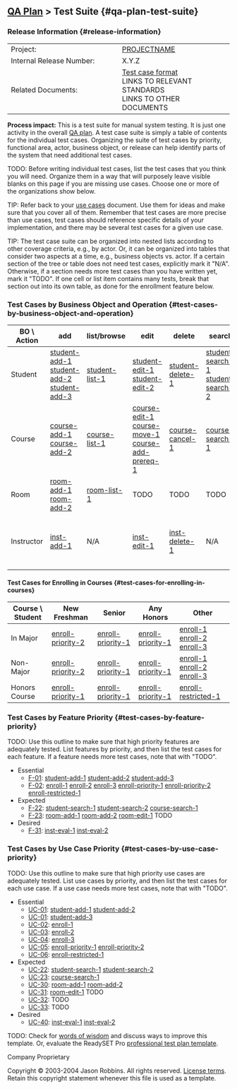 [QA Plan](qa-plan.html) &gt; Test Suite {#qa-plan-test-suite}
---------------------------------------

### Release Information {#release-information}

<table>
<colgroup>
<col width="50%" />
<col width="50%" />
</colgroup>
<tbody>
<tr class="odd">
<td>Project:</td>
<td><a href="index.html">PROJECTNAME</a></td>
</tr>
<tr class="even">
<td>Internal Release Number:</td>
<td>X.Y.Z</td>
</tr>
<tr class="odd">
<td>Related Documents:</td>
<td><div>
<a href="test-case-format.html">Test case format</a>
</div>
<div>
LINKS TO RELEVANT STANDARDS
</div>
<div>
LINKS TO OTHER DOCUMENTS
</div></td>
</tr>
</tbody>
</table>

**Process impact:** This is a test suite for manual system testing. It
is just one activity in the overall [QA plan](qa-plan.html). A test case
suite is simply a table of contents for the individual test cases.
Organizing the suite of test cases by priority, functional area, actor,
business object, or release can help identify parts of the system that
need additional test cases.

TODO: Before writing individual test cases, list the test cases that you
think you will need. Organize them in a way that will purposely leave
visible blanks on this page if you are missing use cases. Choose one or
more of the organizations show below.

TIP: Refer back to your [use cases](use-cases.html) document. Use them
for ideas and make sure that you cover all of them. Remember that test
cases are more precise than use cases, test cases should reference
specific details of your implementation, and there may be several test
cases for a given use case.

TIP: The test case suite can be organized into nested lists according to
other coverage criteria, e.g., by actor. Or, it can be organized into
tables that consider two aspects at a time, e.g., business objects vs.
actor. If a certain section of the tree or table does not need test
cases, explicitly mark it "N/A". Otherwise, if a section needs more test
cases than you have written yet, mark it "TODO". If one cell or list
item contains many tests, break that section out into its own table, as
done for the enrollment feature below.

### Test Cases by Business Object and Operation {#test-cases-by-business-object-and-operation}

| BO \\ Action | add                                                                                                                                          | list/browse                                      | edit                                                                                                                                                     | delete                                              | search                                                                                                    | other                                                                                 |
|--------------|----------------------------------------------------------------------------------------------------------------------------------------------|--------------------------------------------------|----------------------------------------------------------------------------------------------------------------------------------------------------------|-----------------------------------------------------|-----------------------------------------------------------------------------------------------------------|---------------------------------------------------------------------------------------|
| Student      | [student-add-1](test-cases.html#student-add-1) [student-add-2](test-cases.html#student-add-2) [student-add-3](test-cases.html#student-add-3) | [student-list-1](test-cases.html#student-list-1) | [student-edit-1](test-cases.html#student-edit-1) [student-edit-2](test-cases.html#student-edit-2)                                                        | [student-delete-1](test-cases.htmlstudent-delete-1) | [student-search-1](test-cases.html#student-search-1) [student-search-2](test-cases.html#student-search-2) | [See grid below](#enroll-grid)                                                        |
| Course       | [course-add-1](test-cases.html#course-add-1) [course-add-2](test-cases.html#course-add-2)                                                    | [course-list-1](test-cases.html#course-list-1)   | [course-edit-1](test-cases.html#course-edit-1) [course-move-1](test-cases.html#course-move-1) [course-add-prereq-1](test-cases.html#course-add-prereq-1) | [course-cancel-1](test-cases.html#course-cancel-1)  | [course-search-1](test-cases.html#course-search-1)                                                        | N/A                                                                                   |
| Room         | [room-add-1](test-cases.html#room-add-1) [room-add-2](test-cases.html#room-add-2)                                                            | [room-list-1](test-cases.html#room-list-1)       | TODO                                                                                                                                                     | TODO                                                | TODO                                                                                                      | N/A                                                                                   |
| Instructor   | [inst-add-1](test-cases.html#inst-add-1)                                                                                                     | N/A                                              | [inst-edit-1](test-cases.html#inst-edit-1)                                                                                                               | [inst-delete-1](test-cases.html#inst-delete-1)      | N/A                                                                                                       | [inst-eval-1](test-cases.html#inst-eval-1) [inst-eval-2](test-cases.html#inst-eval-2) |

#### Test Cases for Enrolling in Courses {#test-cases-for-enrolling-in-courses}

| Course \\ Student | New Freshman                                           | Senior                                                 | Any Honors                                             | Other                                                                                                          |
|-------------------|--------------------------------------------------------|--------------------------------------------------------|--------------------------------------------------------|----------------------------------------------------------------------------------------------------------------|
| In Major          | [enroll-priority-2](test-cases.html#enroll-priority-2) | [enroll-priority-1](test-cases.html#enroll-priority-1) | [enroll-priority-1](test-cases.html#enroll-priority-1) | [enroll-1](test-cases.html#enroll-1) [enroll-2](test-cases.html#enroll-2) [enroll-3](test-cases.html#enroll-3) |
| Non-Major         | [enroll-priority-2](test-cases.html#enroll-priority-2) | [enroll-priority-1](test-cases.html#enroll-priority-1) | [enroll-priority-1](test-cases.html#enroll-priority-1) | [enroll-1](test-cases.html#enroll-1) [enroll-2](test-cases.html#enroll-2) [enroll-3](test-cases.html#enroll-3) |
| Honors Course     | [enroll-priority-1](test-cases.html#enroll-priority-1) | [enroll-priority-1](test-cases.html#enroll-priority-1) | [enroll-priority-1](test-cases.html#enroll-priority-1) | [enroll-restricted-1](test-cases.html#enroll-restricted-1)                                                     |

### Test Cases by Feature Priority {#test-cases-by-feature-priority}

TODO: Use this outline to make sure that high priority features are
adequately tested. List features by priority, and then list the test
cases for each feature. If a feature needs more test cases, note that
with "TODO".

-   Essential
    -   [F-01](features.html#F-01):
        [student-add-1](test-cases.html#student-add-1)
        [student-add-2](test-cases.html#student-add-2)
        [student-add-3](test-cases.html#student-add-3)
    -   [F-02](features.html#F-02): [enroll-1](test-cases.html#enroll-1)
        [enroll-2](test-cases.html#enroll-2)
        [enroll-3](test-cases.html#enroll-3)
        [enroll-priority-1](test-cases.html#enroll-priority-1)
        [enroll-priority-2](test-cases.html#enroll-priority-2)
        [enroll-restricted-1](test-cases.html#enroll-restricted-1)
-   Expected
    -   [F-22](features.html#F-22):
        [student-search-1](test-cases.html#student-search-1)
        [student-search-2](test-cases.html#student-search-2)
        [course-search-1](test-cases.html#course-search-1)
    -   [F-23](features.html#F-23):
        [room-add-1](test-cases.html#room-add-1)
        [room-add-2](test-cases.html#room-add-2)
        [room-edit-1](test-cases.html#room-edit-1) TODO
-   Desired
    -   [F-31](features.html#F-31):
        [inst-eval-1](test-cases.html#inst-eval-1)
        [inst-eval-2](test-cases.html#inst-eval-2)

### Test Cases by Use Case Priority {#test-cases-by-use-case-priority}

TODO: Use this outline to make sure that high priority use cases are
adequately tested. List use cases by priority, and then list the test
cases for each use case. If a use case needs more test cases, note that
with "TODO".

-   Essential
    -   [UC-01](use-cases.html#UC-01):
        [student-add-1](test-cases.html#student-add-1)
        [student-add-2](test-cases.html#student-add-2)
    -   [UC-01](use-cases.html#UC-01):
        [student-add-3](test-cases.html#student-add-3)
    -   [UC-02](use-cases.html#UC-02):
        [enroll-1](test-cases.html#enroll-1)
    -   [UC-03](use-cases.html#UC-03):
        [enroll-2](test-cases.html#enroll-2)
    -   [UC-04](use-cases.html#UC-04):
        [enroll-3](test-cases.html#enroll-3)
    -   [UC-05](use-cases.html#UC-05):
        [enroll-priority-1](test-cases.html#enroll-priority-1)
        [enroll-priority-2](test-cases.html#enroll-priority-2)
    -   [UC-06](use-cases.html#UC-06):
        [enroll-restricted-1](test-cases.html#enroll-restricted-1)
-   Expected
    -   [UC-22](use-cases.html#UC-22):
        [student-search-1](test-cases.html#student-search-1)
        [student-search-2](test-cases.html#student-search-2)
    -   [UC-23](use-cases.html#UC-23):
        [course-search-1](test-cases.html#course-search-1)
    -   [UC-30](use-cases.html#UC-30):
        [room-add-1](test-cases.html#room-add-1)
        [room-add-2](test-cases.html#room-add-2)
    -   [UC-31](use-cases.html#UC-31):
        [room-edit-1](test-cases.html#room-edit-1) TODO
    -   [UC-32](use-cases.html#UC-32): TODO
    -   [UC-33](use-cases.html#UC-33): TODO
-   Desired
    -   [UC-40](use-cases.html#UC-40):
        [inst-eval-1](test-cases.html#inst-eval-1)
        [inst-eval-2](test-cases.html#inst-eval-2)

TODO: Check for [words of
wisdom](http://readyset.tigris.org/words-of-wisdom/test-suite.html) and
discuss ways to improve this template. Or, evaluate the ReadySET Pro
[professional test plan
template](http://www.readysetpro.com/ "pro use case template and sample test plan").

Company Proprietary

Copyright © 2003-2004 Jason Robbins. All rights reserved. [License
terms](readyset-license.html). Retain this copyright statement whenever
this file is used as a template.


